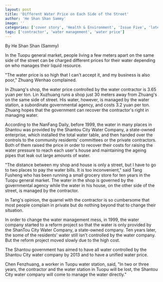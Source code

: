 ```yaml
---
layout: post
title: 'Different Water Price on Each Side of the Street'
author: 'He Shan Shan Sammy'
image: ''
categories: ['cover story', 'Health & Environment', 'Issue Five', 'latest_stories', '未分类']
tags: ['contractor', 'water management', 'water price']
---
```


By He Shan Shan (Sammy)

In the Tuopu general market, people living a few meters apart on the same side of the street can be charged different prices for their water depending on who manages their liquid resource.

"The water price is so high that I can't accept it, and my business is also poor," Zhuang Wenhao complained.

In Zhuang's shop, the water price controlled by the water contractor is 3.65 yuan per ton. Lin Xuzhuang runs a shop just 30 meters away from Zhuang's on the same side of street. His water, however, is managed by the water station, a subordinate governmental agency, and costs 3.2 yuan per ton. Zhuang hopes that the government can recover the contractor's right in managing water.

According to the NanFang Daily, before 1999, the water in many places in Shantou was provided by the Shantou City Water Company, a state-owned enterprise, which installed the total water table, and then handed over the controls to the community residents' committees or the private contractors. Both of them raised the price in order to recover their costs for raising the water pressure to reach each user's house and maintaining the ageing pipes that leak out large amounts of water.

"The distance between my shop and house is only a street, but I have to go to two places to pay the water bills. It is too inconvenient," said Tang Fusheng who has been running a small grocery store for ten years in the Tuopu general market. The water in the shop is governed by the governmental agency while the water in his house, on the other side of the street, is managed by the contractor.

In Tang's opinion, the quarrel with the contractor is so cumbersome that most people complain in private but do nothing beyond that to change their situation.

In order to change the water management mess, in 1999, the water company started to a reform project so that the water is only provided by the ShanTou City Water Company, a state-owned company. Ten years later, the some of the residents' water still isn't controlled by the water company. But the reform project moved slowly due to the high cost.

The Shantou government has aimed to have all water controlled by the Shantou City water company by 2013 and to have a unified water price.

Chen Fenzhuang, a worker in Tuopu water station, said, "In two or three years, the contractor and the water station in Tuopu will be lost, the Shantou City water company will come to manage the water directly."